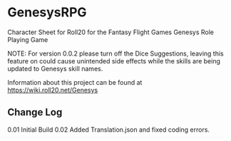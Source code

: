 # GenesysRPG
Character Sheet for Roll20 for the Fantasy Flight Games Genesys Role Playing Game

NOTE: For version 0.0.2 please turn off the Dice Suggestions, leaving this feature on could cause unintended side effects while the skills are being updated to Genesys skill names.

Information about this project can be found at https://wiki.roll20.net/Genesys

Change Log
-----
0.01 Initial Build
0.02 Added Translation.json and fixed coding errors.
